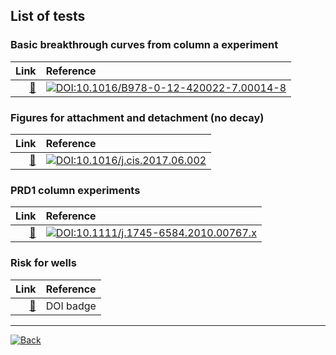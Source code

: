 ## List of tests

### Basic breakthrough curves from column a experiment

| Link | Reference |
|--:|:--|
|[&#128208;](https://edsaac.github.io/bioparticle/test/btCol.html) | [![DOI:10.1016/B978-0-12-420022-7.00014-8](https://zenodo.org/badge/DOI/10.1016/B978-0-12-420022-7.00014-8.svg)](https://linkinghub.elsevier.com/retrieve/pii/B9780124200227000148) |

### Figures for attachment and detachment (no decay)

| Link | Reference |
|--:|:--|
|[&#128208;](https://edsaac.github.io/bioparticle/test/AtDetCol.html) | [![DOI:10.1016/j.cis.2017.06.002](https://zenodo.org/badge/DOI/10.1016/j.cis.2017.06.002.svg)](http://dx.doi.org/10.1016/j.cis.2017.06.002) |


### PRD1 column experiments

| Link | Reference |
|--:|:--|
| [&#128208;](https://edsaac.github.io/bioparticle/test/phagesPRD1.html) | [![DOI:10.1111/j.1745-6584.2010.00767.x](https://zenodo.org/badge/DOI/10.1111/j.1745-6584.2010.00767.x.svg)](https://doi.org/10.1111/j.1745-6584.2010.00767.x) |

### Risk for wells

| Link | Reference |
|--:|:--|
|[&#128208;](https://edsaac.github.io/bioparticle/) | DOI badge|

***

<a href="https://edsaac.github.io/bioparticle/">
	<img alt="Back" src="https://img.shields.io/badge/&#11013;-Go back-purple?style=for-the-badge">
</a>

